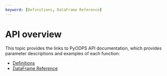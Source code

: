 ```yaml
---
keyword: [Definitions, DataFrame Reference]
---
```


# API overview

This topic provides the links to PyODPS API documentation, which provides parameter descriptions and examples of each function:

-   [Definitions](https://pyodps.readthedocs.io/en/latest/api-def.html)
-   [DataFrame Reference](https://pyodps.readthedocs.io/en/latest/api-df.html)


